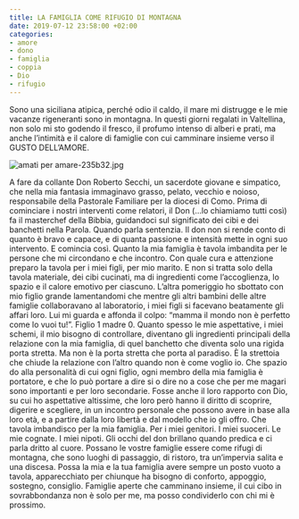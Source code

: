 ```yaml
---
title: LA FAMIGLIA COME RIFUGIO DI MONTAGNA
date: 2019-07-12 23:58:00 +02:00
categories:
- amore
- dono
- famiglia
- coppia
- Dio
- rifugio
---
```


Sono una siciliana atipica, perché odio il caldo, il mare mi distrugge e le mie vacanze rigeneranti sono in montagna. In questi giorni regalati in Valtellina, non solo mi sto godendo il fresco, il profumo intenso di alberi e prati, ma anche l’intimità e il calore di famiglie con cui camminare insieme verso il GUSTO DELL’AMORE. 

![amati per amare-235b32.jpg](/uploads/amati%20per%20amare-235b32.jpg)

A fare da collante Don Roberto Secchi, un sacerdote giovane e simpatico, che nella mia fantasia immaginavo grasso, pelato, vecchio e noioso, responsabile della Pastorale Familiare per la diocesi di Como. Prima di cominciare i nostri interventi come relatori, il Don (…lo chiamiamo tutti così) fa il masterchef della Bibbia, guidandoci sul significato dei cibi e dei banchetti nella Parola. Quando parla sentenzia. Il don non si rende conto di quanto è bravo e capace, e di quanta passione e intensità mette in ogni suo intervento. E comincia così.
Quanto la mia famiglia è tavola imbandita per le persone che mi circondano e che incontro. Con quale cura e attenzione preparo la tavola per i miei figli, per mio marito. E non si tratta solo della tavola materiale, dei cibi cucinati, ma di ingredienti come l’accoglienza, lo spazio e il calore emotivo per ciascuno. L’altra pomeriggio ho sbottato con mio figlio grande lamentandomi che mentre gli altri bambini delle altre famiglie collaboravano al laboratorio, i miei figli si facevano beatamente gli affari loro. Lui mi guarda e affonda il colpo: “mamma il mondo non è perfetto come lo vuoi tu!”. Figlio 1 madre 0. Quanto spesso le mie aspettative, i miei schemi, il mio bisogno di controllare, diventano gli ingredienti principali della relazione con la mia famiglia, di quel banchetto che diventa solo una rigida porta stretta. Ma non è la porta stretta che porta al paradiso. È la strettoia che chiude la relazione con l’altro quando non è come voglio io. Che spazio do alla personalità di cui ogni figlio, ogni membro della mia famiglia è portatore, e che lo può portare a dire si o dire no a cose che per me magari sono importanti e per loro secondarie. Fosse anche il loro rapporto con Dio, su cui ho aspettative altissime, che loro però hanno il diritto di scoprire, digerire e scegliere, in un incontro personale che possono avere in base alla loro età, e a partire dalla loro libertà e dal modello che io gli offro. Che tavola imbandisco per la mia famiglia. Per i miei genitori. I miei suoceri. Le mie cognate. I miei nipoti.
Gli occhi del don brillano quando predica e ci parla dritto al cuore. Possano le vostre famiglie essere come rifugi di montagna, che sono luoghi di passaggio, di ristoro, tra un’impervia salita e una discesa. Possa la mia e la tua famiglia avere sempre un posto vuoto a tavola, apparecchiato per chiunque ha bisogno di conforto, appoggio, sostegno, consiglio. Famiglie aperte che camminano insieme, il cui cibo in sovrabbondanza non è solo per me, ma posso condividerlo con chi mi è prossimo.